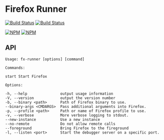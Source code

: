 # Firefox Runner

[![Build Status](http://img.shields.io/travis/mozilla-jetpack/node-fx-runner.svg?style=flat-square)](https://travis-ci.org/mozilla-jetpack/node-fx-runner)
[![Build Status](http://img.shields.io/npm/v/fx-runner.svg?style=flat-square)](https://www.npmjs.org/package/fx-runner)

[![NPM](https://nodei.co/npm/fx-runner.png?stars&downloads)](https://nodei.co/npm/fx-runner/)
[![NPM](https://nodei.co/npm-dl/fx-runner.png)](https://nodei.co/npm/fx-runner)

## API

```
Usage: fx-runner [options] [command]

Commands:

start Start Firefox

Options:

-h, --help               output usage information
-V, --version            output the version number
-b, --binary <path>      Path of Firefox binary to use.
--binary-args <CMDARGS>  Pass additional arguments into Firefox.
-p, --profile <path>     Path or name of Firefox profile to use.
-v, --verbose            More verbose logging to stdout.
--new-instance           Use a new instance
--no-remote              Do not allow remote calls
--foreground             Bring Firefox to the fireground
-l, --listen <port>      Start the debugger server on a specific port.
```
